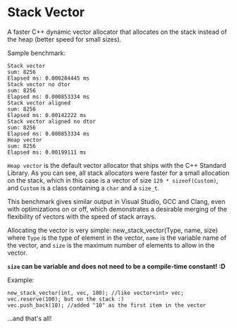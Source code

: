 # Stack Vector

A faster C++ dynamic vector allocator that allocates on the stack instead of the heap (better speed for small sizes).

Sample benchmark:
```
Stack vector
sum: 8256
Elapsed ms: 0.000284445 ms
Stack vector no dtor
sum: 8256
Elapsed ms: 0.000853334 ms
Stack vector aligned
sum: 8256
Elapsed ms: 0.00142222 ms
Stack vector aligned no dtor
sum: 8256
Elapsed ms: 0.000853334 ms
Heap vector
sum: 8256
Elapsed ms: 0.00199111 ms
```
`Heap vector` is the default vector allocator that ships with the C++ Standard Library. As you can see, all stack allocators were faster for a small allocation on the stack, which in this case is a vector of size `129 * sizeof(Custom)`, and `Custom` is a class containing a `char` and a `size_t`.

This benchmark gives similar output in Visual Studio, GCC and Clang, even with optimizations on or off, which demonstrates a desirable merging of the flexibility of vectors with the speed of stack arrays.

Allocating the vector is very simple: new_stack_vector(Type, name, size)
where `Type` is the type of element in the vector, `name` is the variable name of the vector, and `size` is the maximum number of elements to allow in the vector.

**`size` can be variable and does not need to be a compile-time constant! :D**

Example:
```
new_stack_vector(int, vec, 100); //like vector<int> vec; vec.reserve(100); but on the stack :)
vec.push_back(10); //added "10" as the first item in the vector
```
...and that's all!
